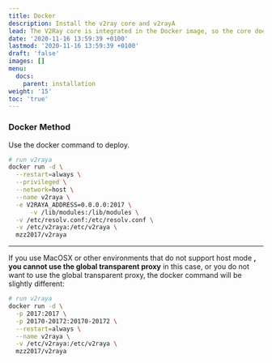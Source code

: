 ```yaml
---
title: Docker
description: Install the v2ray core and v2rayA
lead: The V2Ray core is integrated in the Docker image, so the core does not need to be installed.
date: '2020-11-16 13:59:39 +0100'
lastmod: '2020-11-16 13:59:39 +0100'
draft: 'false'
images: []
menu:
  docs:
    parent: installation
weight: '15'
toc: 'true'
---
```


### Docker Method

Use the docker command to deploy.

```bash
# run v2raya
docker run -d \
  --restart=always \
  --privileged \
  --network=host \
  --name v2raya \
  -e V2RAYA_ADDRESS=0.0.0.0:2017 \
      -v /lib/modules:/lib/modules \
  -v /etc/resolv.conf:/etc/resolv.conf \
  -v /etc/v2raya:/etc/v2raya \
  mzz2017/v2raya
```

---

If you use MacOSX or other environments that do not support host mode **, you cannot use the global transparent proxy** in this case, or you do not want to use the global transparent proxy, the docker command will be slightly different:

```bash
# run v2raya
docker run -d \
  -p 2017:2017 \
  -p 20170-20172:20170-20172 \
  --restart=always \
  --name v2raya \
  -v /etc/v2raya:/etc/v2raya \
  mzz2017/v2raya
```
